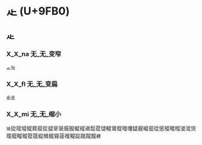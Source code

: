 # 龰 (U+9FB0)

## 龰

### X_X_na 无_无_变窄
`龰㱜`

### X_X_fl 无_无_变扁
`歨辵`

### X_X_mi 无_无_缩小
`徙`㻜㗰㙡㜡㞞㢔㧿㨗㹐㼻㿅䐫䗥䙕䢨䰌蓯偼䡮䳷傱嘥嚔媫屣嵷嵸從慫摐暰樅漇漎熧瑽瘲瞛磫篵簁緃縰縱聳蓰褷豵踨蹝蹤鏦`䶑`